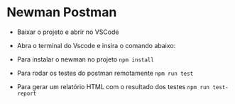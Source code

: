 # Newman Postman

- Baixar o projeto e abrir no VSCode
- Abra o terminal do Vscode e insira o comando abaixo:

- Para instalar o newman no projeto
`npm install`

- Para rodar os testes do postman remotamente
`npm run test`

- Para gerar um relatório HTML com o resultado dos testes
`npm run test-report`

 